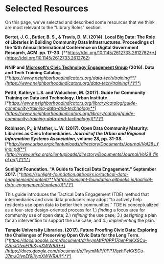 # Selected Resources

On this page, we've selected and described some resources that we think are most relevant to the "Library Roles" section. 

**Bertot, J. C., Butler, B. S., & Travis, D. M. \(2014\). Local Big Data: The Role of Libraries in Building Community Data Infrastructures. Proceedings of the 15th Annual International Conference on Digital Government Research, ACM.  pp. 17–23.** [**https://doi.org/10.1145/2612733.2612762**](https://doi.org/10.1145/2612733.2612762)

**NNIP and** [**Microsoft’s Civic Technology Engagement Group**](http://sumo.ly/yH4Q) **\(2016\). Data and Tech Training Catalog.** [**https://www.neighborhoodindicators.org/data-tech/training**](https://www.neighborhoodindicators.org/data-tech/training)\*\*\*\*

**Pettit, Kathryn L.S. and Woluchem, M. \(2017\). Guide for Community Training on Data and Technology. Urban Institute.** [**https://www.neighborhoodindicators.org/library/catalog/guide-community-training-data-and-technology**](https://www.neighborhoodindicators.org/library/catalog/guide-community-training-data-and-technology)\*\*\*\*

**Robinson, P., & Mather, L. W. \(2017\). Open Data Community Maturity: Libraries as Civic Infomediaries.** _**Journal of the Urban and Regional Information Systems Association**_**, volume 28, pp. 31-38.** [**http://www.urisa.org/clientuploads/directory/Documents/Journal/Vol28\_final.pdf**](http://www.urisa.org/clientuploads/directory/Documents/Journal/Vol28_final.pdf)\*\*\*\*

**Sunlight Foundation. "A Guide to Tactical Data Engagement." September 2017.** [**https://sunlight-foundation.gitbooks.io/tactical-data-engagement/content/**](https://sunlight-foundation.gitbooks.io/tactical-data-engagement/content/)\*\*\*\*

This guide introduces the Tactical Data Engagement \(TDE\) method that intermediaries and civic data producers may adopt "to actively help residents use open data to better their communities." TDE is conceptualized as a four-step design-oriented process for 1.\) _finding_ a focus area for community use of open data; 2.\) _refining_ the use case; 3.\) _designing_ a plan for an intervention to support the use case; and 4.\) _implementing_ the plan.

**Temple University Libraries. \(2017\). Future Proofing Civic Data: Exploring the Challenges of Preserving Open Civic Data for the Long Term.** [**https://docs.google.com/document/d/1vymMtPf0PP17qehPeKXSCu-37mJOlvnEf9IKypXWWRA**](https://docs.google.com/document/d/1vymMtPf0PP17qehPeKXSCu-37mJOlvnEf9IKypXWWRA)\*\*\*\*

